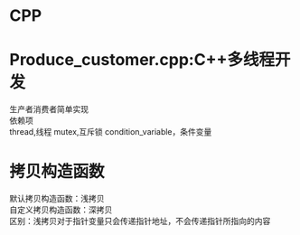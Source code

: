 # CPP
# Produce_customer.cpp:C++多线程开发  
  生产者消费者简单实现  
  依赖项  
  thread,线程   mutex,互斥锁   condition_variable，条件变量  
# 拷贝构造函数
 默认拷贝构造函数：浅拷贝  
 自定义拷贝构造函数：深拷贝  
 区别：浅拷贝对于指针变量只会传递指针地址，不会传递指针所指向的内容  
  
